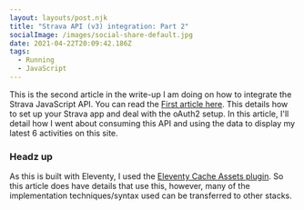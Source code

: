 ```yaml
---
layout: layouts/post.njk
title: "Strava API (v3) integration: Part 2"
socialImage: /images/social-share-default.jpg
date: 2021-04-22T20:09:42.186Z
tags:
  - Running
  - JavaScript
---
```

This is the second article in the write-up I am doing on how to integrate the Strava JavaScript API. You can read the [First article here](https://jamesbateson.co.uk/articles/strava-api-integration-part-1/). This details how to set up your Strava app and deal with the oAuth2 setup. In this article, I'll detail how I went about consuming this API and using the data to display my latest 6 activities on this site.

<div class="post-note">
<h3>Headz up</h3>
<p>As this is built with Eleventy, I used the <a href="https://www.11ty.dev/docs/plugins/cache/">Eleventy Cache Assets plugin</a>. So this article does have details that use this, however, many of the implementation techniques/syntax used can be transferred to other stacks.</p>
</div>

